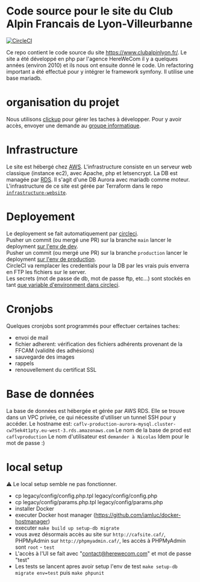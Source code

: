 # Code source pour le site du Club Alpin Francais de Lyon-Villeurbanne

[![CircleCI](https://circleci.com/gh/Club-Alpin-Lyon-Villeurbanne/caflyon/tree/main.svg?style=shield&circle-token=843b806ceb348fde38d421c902bcfb734ed58668)](https://circleci.com/gh/Club-Alpin-Lyon-Villeurbanne/caflyon/tree/main)

Ce repo contient le code source du site https://www.clubalpinlyon.fr/.
Le site a été développé en php par l'agence HereWeCom il y a quelques années (environ 2010) et ils nous ont ensuite donné le code.
Un refactoring important a été effectué pour y intégrer le framework symfony.
Il utilise une base mariadb.

# organisation du projet

Nous utilisons [clickup](https://app.clickup.com/42653954/v/l/18np82-82) pour gérer les taches à développer. Pour y avoir accès, envoyer une demande au [groupe informatique](mailto:numerique@clubalpinlyon.fr).

# Infrastructure

Le site est hébergé chez [AWS](https://aws.amazon.com/fr/). L'infrastructure consiste en un serveur web classique (instance ec2), avec Apache, php et letsencrypt.
La DB est managée par [RDS](https://aws.amazon.com/fr/rds/). Il s'agit d'une DB Aurora avec mariadb comme moteur.
L'infrastructure de ce site est gérée par Terraform dans le repo [`infrastructure-website`](https://github.com/Club-Alpin-Lyon-Villeurbanne/infrastructure-website).

# Deployement


Le deployement se fait automatiquement par [circleci](https://circleci.com/gh/Club-Alpin-Lyon-Villeurbanne/caflyon/tree/main).  
Pusher un commit (ou mergé une PR) sur la branche `main` lancer le deployment [sur l'env de dev](https://www.clubalpinlyon.top).  
Pusher un commit (ou mergé une PR) sur la branche `production` lancer le deployment [sur l'env de production](https://www.clubalpinlyon.fr).  
CircleCI va remplacer les credentials pour la DB par les vrais puis enverra en FTP les fichiers sur le server.  
Les secrets (mot de passe de db, mot de passe ftp, etc...) sont stockés en tant [que variable d'environment dans circleci](https://app.circleci.com/settings/project/github/Club-Alpin-Lyon-Villeurbanne/caflyon/environment-variables).  

# Cronjobs
Quelques cronjobs sont programmés pour effectuer certaines taches:
- envoi de mail
- fichier adherent: vérification des fichiers adhérents provenant de la FFCAM (validité des adhésions)
- sauvegarde des images
- rappels
- renouvellement du certificat SSL

# Base de données

La base de données est hébergée et gérée par AWS RDS. Elle se trouve dans un VPC privée, ce qui nécessite d'utiliser un tunnel SSH pour y accéder.
Le hostname est: `caflv-production-aurora-mysql.cluster-cw75ek4t1pty.eu-west-3.rds.amazonaws.com`
Le nom de la base de prod est `caflvproduction`
Le nom d'utilisateur est `demander à Nicolas`
Idem pour le mot de passe :)

# local setup

⚠️ Le local setup semble ne pas fonctionner.

 - cp legacy/config/config.php.tpl legacy/config/config.php
 - cp legacy/config/params.php.tpl legacy/config/params.php
 - installer Docker
 - executer Docker host manager (https://github.com/iamluc/docker-hostmanager)
 - executer `make build up setup-db migrate`
 - vous avez désormais accès au site sur `http://cafsite.caf/`, PHPMyAdmin sur `http://phpmyadmin.caf/`, les accès à PHPMyAdmin sont `root` - `test`
 - L'accès à l'UI se fait avec "contact@herewecom.com" et mot de passe "test"
 - Les tests se lancent apres avoir setup l'env de test `make setup-db migrate env=test` puis `make phpunit`